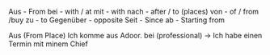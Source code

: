 Aus - From
bei - with / at
mit - with
nach - after / to (places)
von - of / from /buy
zu - to 
Gegenüber - opposite
Seit - Since
ab - Starting from

Aus (From Place)
Ich komme aus Adoor.
bei (professional) -> Ich habe einen Termin mit minem Chief 






